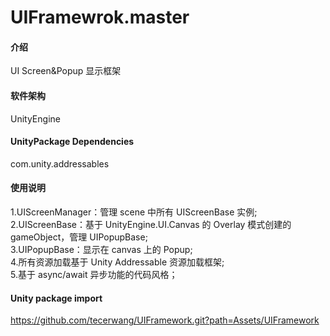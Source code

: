 # UIFramewrok.master

#### 介绍
UI Screen&Popup 显示框架

#### 软件架构
UnityEngine

#### UnityPackage Dependencies
com.unity.addressables    

#### 使用说明

1.UIScreenManager：管理 scene 中所有 UIScreenBase 实例;  
2.UIScreenBase：基于 UnityEngine.UI.Canvas 的 Overlay 模式创建的 gameObject，管理 UIPopupBase;  
3.UIPopupBase：显示在 canvas 上的 Popup;  
4.所有资源加载基于 Unity Addressable 资源加载框架;  
5.基于 async/await 异步功能的代码风格； 

#### Unity package import
https://github.com/tecerwang/UIFramework.git?path=Assets/UIFramework
